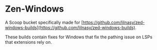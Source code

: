 # Zen-Windows

A Scoop bucket specifically made for [https://github.com/lilnasy/zed-windows-builds](https://github.com/lilnasy/zed-windows-builds). 

These builds contain fixes for Windows that fix the pathing issue on LSPs that extensions rely on.
